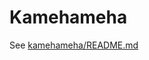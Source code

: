 # Kamehameha

See [kamehameha/README.md](https://github.com/siagalabs/amqp-kamehameha/blob/main/kamehameha/README.md)
